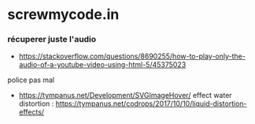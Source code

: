 ﻿# screwmycode.in

### récuperer juste l'audio
* https://stackoverflow.com/questions/8690255/how-to-play-only-the-audio-of-a-youtube-video-using-html-5/45375023

police pas mal
* https://tympanus.net/Development/SVGImageHover/
effect water distortion : https://tympanus.net/codrops/2017/10/10/liquid-distortion-effects/